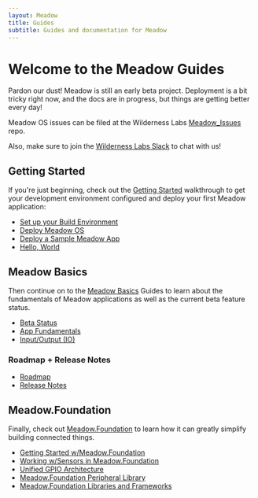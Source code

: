 ```yaml
---
layout: Meadow
title: Guides
subtitle: Guides and documentation for Meadow
---
```


# Welcome to the Meadow Guides

Pardon our dust! Meadow is still an early beta project. Deployment is a bit tricky right now, and the docs are in progress, but things are getting better every day!

Meadow OS issues can be filed at the Wilderness Labs [Meadow_Issues](https://github.com/WildernessLabs/Meadow_Issues) repo.

Also, make sure to join the [Wilderness Labs Slack](http://slackinvite.wildernesslabs.co) to chat with us!

## Getting Started

If you're just beginning, check out the [Getting Started](/Meadow/Getting_Started) walkthrough to get your development environment configured and deploy your first Meadow application:

 * [Set up your Build Environment](/Meadow/Getting_Started/Setup)
 * [Deploy Meadow OS](/Meadow/Getting_Started/Deploying_Meadow)
 * [Deploy a Sample Meadow App](/Meadow/Getting_Started/Deployment)
 * [Hello, World](/Meadow/Getting_Started/Hello_World)

## Meadow Basics

Then continue on to the [Meadow Basics](/Meadow/Meadow_Basics) Guides to learn about the fundamentals of Meadow applications as well as the current beta feature status.

 * [Beta Status](/Meadow/Meadow_Basics/Status)
 * [App Fundamentals](/Meadow/Meadow_Basics/Apps)
 * [Input/Output (IO)](/Meadow/Meadow_Basics/IO)

### Roadmap + Release Notes

 * [Roadmap](/Meadow/Release_Notes/Roadmap)
 * [Release Notes](/Meadow/Release_Notes)

## Meadow.Foundation

Finally, check out [Meadow.Foundation](/Meadow/Meadow.Foundation) to learn how it can greatly simplify building connected things.

 * [Getting Started w/Meadow.Foundation](/Meadow/Meadow.Foundation/Getting_Started)
 * [Working w/Sensors in Meadow.Foundation](/Meadow/Meadow.Foundation/Working_w_Sensors)
 * [Unified GPIO Architecture](/Meadow/Meadow.Foundation/Unified_GPIO_Arch)
 * [Meadow.Foundation Peripheral Library](/Meadow/Meadow.Foundation/Peripherals)
 * [Meadow.Foundation Libraries and Frameworks](/Meadow/Meadow.Foundation/Libraries_and_Frameworks)
